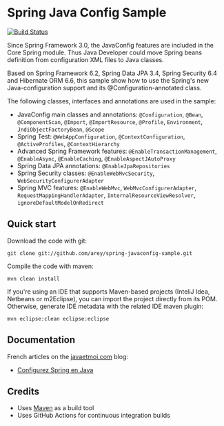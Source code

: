 # Spring Java Config Sample #
[![Build Status](https://github.com/arey/spring-javaconfig-sample/actions/workflows/maven-build.yml/badge.svg)](https://github.com/arey/spring-javaconfig-sample/actions/workflows/maven-build.yml)

Since Spring Framework 3.0, the JavaConfig features are included in the Core Spring module. Thus Java Developer could move Spring beans definition from configuration XML files to Java classes.

Based on Spring Framework 6.2, Spring Data JPA 3.4, Spring Security 6.4 and Hibernate ORM 6.6, this sample show how to use the Spring's new Java-configuration support and its @Configuration-annotated class.

The following classes, interfaces and annotations are used in the sample:
* JavaConfig main classes and annotations: `@Configuration`, `@Bean`, `@ComponentScan`, `@Import`, `@ImportResource`, `@Profile`, `Environment`, `JndiObjectFactoryBean`, `@Scope` 
* Spring Test: `@WebAppConfiguration`, `@ContextConfiguration`, `@ActiveProfiles`,  `@ContextHierarchy`
* Advanced Spring Framework features: `@EnableTransactionManagement`, `@EnableAsync`, `@EnableCaching`,  `@EnableAspectJAutoProxy`
* Spring Data JPA annotations: `@EnableJpaRepositories`
* Spring Security classes: `@EnableWebMvcSecurity`, `WebSecurityConfigurerAdapter`
* Spring MVC features: `@EnableWebMvc`, `WebMvcConfigurerAdapter`, `RequestMappingHandlerAdapter`, `InternalResourceViewResolver`, `ignoreDefaultModelOnRedirect` 


## Quick start ##

Download the code with git:
```
git clone git://github.com/arey/spring-javaconfig-sample.git
```

Compile the code with maven:
```
mvn clean install
```

If you're using an IDE that supports Maven-based projects (InteliJ Idea, Netbeans or m2Eclipse), you can import the project directly from its POM. 
Otherwise, generate IDE metadata with the related IDE maven plugin:
```
mvn eclipse:clean eclipse:eclipse
```

## Documentation ##

French articles on the [javaetmoi.com](http://javaetmoi.com) blog:

* [Configurez Spring en Java](http://javaetmoi.com/2014/06/spring-framework-java-configuration/)

## Credits ##

* Uses [Maven](http://maven.apache.org/) as a build tool
* Uses GitHub Actions for continuous integration builds

